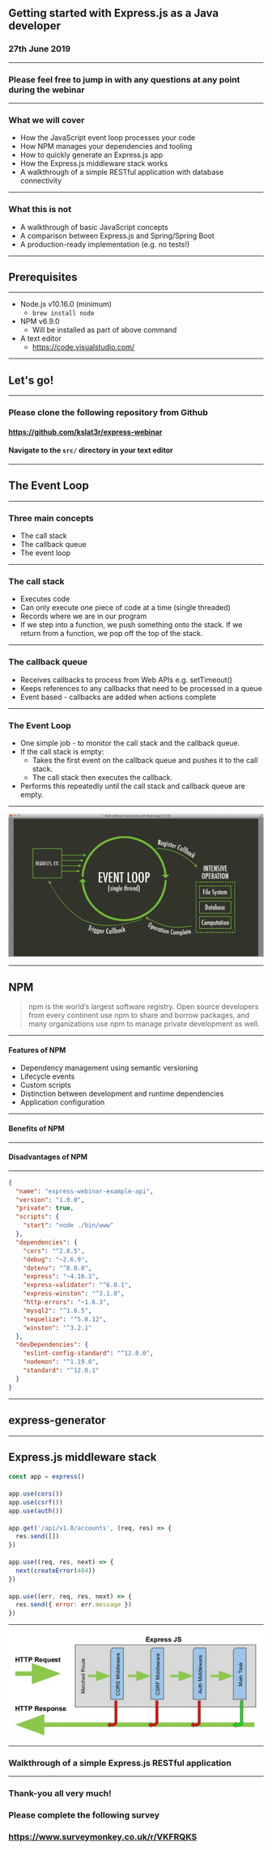 ## Getting started with Express.js as a Java developer

### 27th June 2019

---

### Please feel free to jump in with any questions at any point during the webinar

---

### What we will cover

* How the JavaScript event loop processes your code
* How NPM manages your dependencies and tooling
* How to quickly generate an Express.js app
* How the Express.js middleware stack works
* A walkthrough of a simple RESTful application with database connectivity

---

### What this is not

* A walkthrough of basic JavaScript concepts
* A comparison between Express.js and Spring/Spring Boot
* A production-ready implementation (e.g. no tests!)

---

## Prerequisites

---

* Node.js v10.16.0 (minimum)
  * `brew install node`
* NPM v6.9.0
  * Will be installed as part of above command
* A text editor
  * https://code.visualstudio.com/

---

## Let's go!

---

### Please clone the following repository from Github

#### https://github.com/kslat3r/express-webinar
#### Navigate to the `src/` directory in your text editor

---

## The Event Loop

---

### Three main concepts

* The call stack
* The callback queue
* The event loop

---

### The call stack

* Executes code
* Can only execute one piece of code at a time (single threaded)
* Records where we are in our program
* If we step into a function, we push something onto the stack. If we return from a function, we pop off the top of the stack.

---

### The callback queue

* Receives callbacks to process from Web APIs e.g. setTimeout()
* Keeps references to any callbacks that need to be processed in a queue
* Event based - callbacks are added when actions complete

---

### The Event Loop

* One simple job - to monitor the call stack and the callback queue.
* If the call stack is empty:
  * Takes the first event on the callback queue and pushes it to the call stack.
  * The call stack then executes the callback.
* Performs this repeatedly until the call stack and callback queue are empty.

---

![Event loop](https://github.com/kslat3r/express-webinar/raw/master/deck/assets/image/eventloop.png)

---

## NPM

> npm is the world’s largest software registry. Open source developers from every continent use npm to share and borrow packages, and many organizations use npm to manage private development as well.

---

#### Features of NPM

* Dependency management using semantic versioning
* Lifecycle events
* Custom scripts
* Distinction between development and runtime dependencies
* Application configuration

---

#### Benefits of NPM

---

#### Disadvantages of NPM

---

```json
{
  "name": "express-webinar-example-api",
  "version": "1.0.0",
  "private": true,
  "scripts": {
    "start": "node ./bin/www"
  },
  "dependencies": {
    "cors": "^2.8.5",
    "debug": "~2.6.9",
    "dotenv": "^8.0.0",
    "express": "~4.16.1",
    "express-validator": "^6.0.1",
    "express-winston": "^3.1.0",
    "http-errors": "~1.6.3",
    "mysql2": "^1.6.5",
    "sequelize": "^5.8.12",
    "winston": "^3.2.1"
  },
  "devDependencies": {
    "eslint-config-standard": "^12.0.0",
    "nodemon": "^1.19.0",
    "standard": "^12.0.1"
  }
}
```

---

## express-generator

---

## Express.js middleware stack

```javascript
const app = express()

app.use(cors())
app.use(csrf())
app.use(auth())

app.get('/api/v1.0/accounts', (req, res) => {
  res.send([])
})

app.use((req, res, next) => {
  next(createError(404))
})

app.use((err, req, res, next) => {
  res.send({ error: err.message })
})
```

---

![Express middleware](https://github.com/kslat3r/express-webinar/raw/master/deck/assets/image/expressmiddleware.png)

---

### Walkthrough of a simple Express.js RESTful application

---

### Thank-you all very much!

### Please complete the following survey

### https://www.surveymonkey.co.uk/r/VKFRQKS